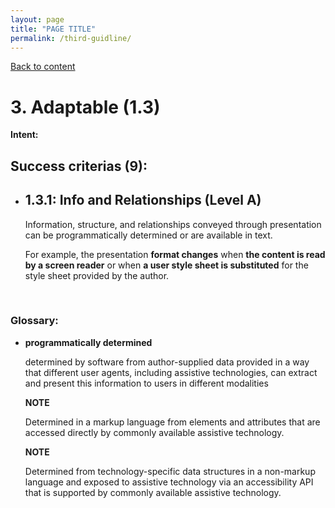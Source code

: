 ```yaml
---
layout: page
title: "PAGE TITLE"
permalink: /third-guidline/
---
```

<link rel="stylesheet" href="/assets/css/style.css?v=07f9abc06ad55cffb2433692575c223659db012e" media="screen"><link rel="stylesheet" href="/css/style.css">
<a class="back-link" href="https://shoshiko.github.io">Back to content</a>
   
<div class="inner" markdown="1">

# 3. Adaptable (1.3)

**Intent:** 

## Success criterias (9):

- ## 1.3.1: Info and Relationships (Level A)

    Information, structure, and relationships conveyed through presentation can be programmatically determined or are available in text.

    For example, the presentation **format changes** when **the content is read by a screen reader** or when **a user style sheet is substituted** for the style sheet provided by the author.



&nbsp;

### Glossary:

- **programmatically determined**
  
    determined by software from author-supplied data provided in a way that different user agents, including assistive technologies, can extract and present this information to users in different modalities

    **NOTE**

    Determined in a markup language from elements and attributes that are accessed directly by commonly available assistive technology.

    **NOTE**

    Determined from technology-specific data structures in a non-markup language and exposed to assistive technology via an accessibility API that is supported by commonly available assistive technology.


</div>